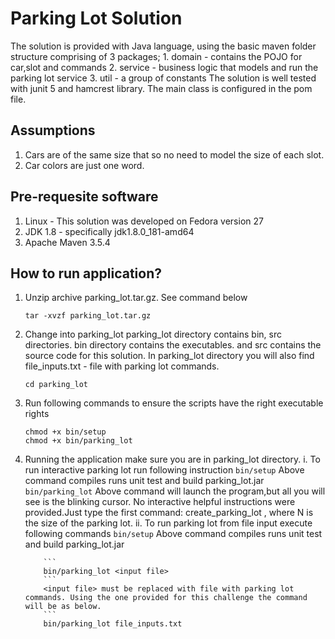 # Parking Lot Solution

The solution is provided with Java language, using the basic maven folder structure comprising of 3 packages;
	1. domain - contains the POJO for car,slot and commands
	2. service - business logic that models and run the parking lot service
	3. util - a group of constants
The solution is well tested with junit 5 and hamcrest library. The main class is configured in the pom file. 

## Assumptions
1.	Cars are of the same size that so no need to model the size of each slot.
2. 	Car colors are just one word.

## Pre-requesite software
1.	Linux - This solution was developed on Fedora version 27
2.	JDK 1.8 - specifically jdk1.8.0_181-amd64
3.	Apache Maven 3.5.4

## How to run application?
1.	Unzip archive parking_lot.tar.gz. See command below
	```
	tar -xvzf parking_lot.tar.gz
	```
2.	Change into parking_lot
    parking_lot directory contains bin, src directories. bin directory contains the executables. and src contains the source code for this solution. In parking_lot directory you will also find file_inputs.txt - file with parking lot commands.
	```
	cd parking_lot
	```
3.	Run following commands to ensure the scripts have the right executable rights  
	```
	chmod +x bin/setup
	chmod +x bin/parking_lot
	```
4.  Running the application
	make sure you are in parking_lot directory. 
	i.	To run interactive parking lot run following instruction
			```
			bin/setup
			```
			Above command compiles runs unit test and build parking_lot.jar
			```
			bin/parking_lot
			```
			Above command will launch the program,but all you will see is the blinking cursor. No interactive helpful instructions were provided.Just type the first command: create_parking_lot <N>, where N is the size of the parking lot.
	ii.	To run parking lot from file input execute following commands
			```
			bin/setup
			```
			Above command compiles runs unit test and build parking_lot.jar

			```
			bin/parking_lot <input file>
			```
			<input file> must be replaced with file with parking lot commands. Using the one provided for this challenge the command will be as below.
			```
			bin/parking_lot file_inputs.txt
